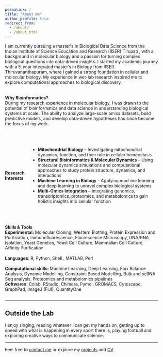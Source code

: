 ```yaml
---
permalink: /
title: "About me"
author_profile: true
redirect_from: 
  - /about/
  - /about.html
---
```


I am currently pursuing a master's in Biological Data Science from the Indian Institute of Science Education and Research (IISER) Tirupati , with a background in molecular biology and a passion for turning complex biological questions into data-driven insights. I started my academic journey with a 5-year integrated master’s in Biology from IISER Thiruvananthapuram, where I gained a strong foundation in cellular and molecular biology. My experience in wet-lab research inspired me to explore computational approaches to biological discovery.

<div style="display: flex; align-items: center; margin-top: 20px;">
  <p>
    <strong>Why Bioinformatics?</strong><br>
    During my research experience in molecular biology, I was drawn to the potential of bioinformatics and data science in understanding biological systems at scale. The ability to analyze large-scale omics datasets, build predictive models, and develop data-driven hypotheses has since become the focus of my work.
  </p>
</div>

<div style="display: flex; align-items: center; margin-top: 40px;">
  <p style="margin-right: 20px;">
    <strong>Research Interests</strong><br>
    <ul>
      <li><strong>Mitochondrial Biology</strong> – Investigating mitochondrial dynamics, function, and their role in cellular homeostasis</li>
      <li><strong>Structural Bioinformatics & Molecular Dynamics</strong> – Using molecular dynamics simulations and computational approaches to study protein structure, dynamics, and interactions</li>
      <li><strong>Machine Learning in Biology</strong> – Applying machine learning and deep learning to unravel complex biological systems</li>
      <li><strong>Multi-Omics Integration</strong> – Integrating genomics, transcriptomics, proteomics, and metabolomics to gain holistic insights into cellular function</li>
    </ul>
  </p>
</div>

<div style="display: flex; align-items: center; margin-top: 40px;">
  <p>
    <strong>Skills & Tools</strong><br>
    <strong>Experimental:</strong> Molecular Cloning, Western Blotting, Protein Expression and Purification, Immunofluorescence, Fluorescence Microscopy, DNA/RNA isolation, Yeast Genetics, Yeast Cell Culture, Mammalian Cell Culture, Affinity Purification<br><br>
    <strong>Languages:</strong> R, Python, Shell , MATLAB, Perl<br><br>
    <strong>Computational skills:</strong> Machine Learning, Deep Learning, Flux Balance Analysis, Dynamic Modelling, Constraint-Based Modelling, Bulk and scRNA Seq analysis, Proteomics and metabolomics pipelines<br>
    <strong>Softwares:</strong> Colab, RStudio, Chimera, Pymol, GROMACS, Cytoscape, GraphPad, ImageJ (FIJI), QuantityOne
  </p>
</div>

---

## Outside the Lab

I enjoy singing, reading whatever I can get my hands on, getting up to speed with what is happening in every sport there is, playing football and exploring creative ways to communicate science.

---

Feel free to [contact me](mailto:rithwikrar98@gmail.com) or explore my [projects](/rithwiknambiar.github.io/projects/) and [CV](/rithwiknambiar.github.io/CV.pdf).
